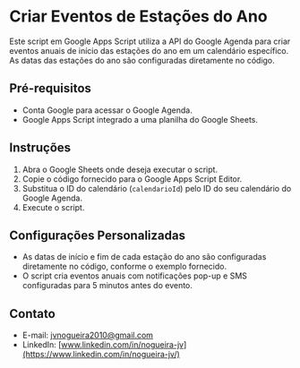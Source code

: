# Criar Eventos de Estações do Ano

Este script em Google Apps Script utiliza a API do Google Agenda para criar eventos anuais de início das estações do ano em um calendário específico. As datas das estações do ano são configuradas diretamente no código.

## Pré-requisitos

- Conta Google para acessar o Google Agenda.
- Google Apps Script integrado a uma planilha do Google Sheets.

## Instruções

1. Abra o Google Sheets onde deseja executar o script.
2. Copie o código fornecido para o Google Apps Script Editor.
3. Substitua o ID do calendário (`calendarioId`) pelo ID do seu calendário do Google Agenda.
4. Execute o script.

## Configurações Personalizadas

- As datas de início e fim de cada estação do ano são configuradas diretamente no código, conforme o exemplo fornecido.
- O script cria eventos anuais com notificações pop-up e SMS configuradas para 5 minutos antes do evento.

## Contato

- E-mail: <a href="mailto:jvnogueira2010@gmail.com">jvnogueira2010@gmail.com</a>
- LinkedIn: [www.linkedin.com/in/nogueira-jv](https://www.linkedin.com/in/nogueira-jv/)


